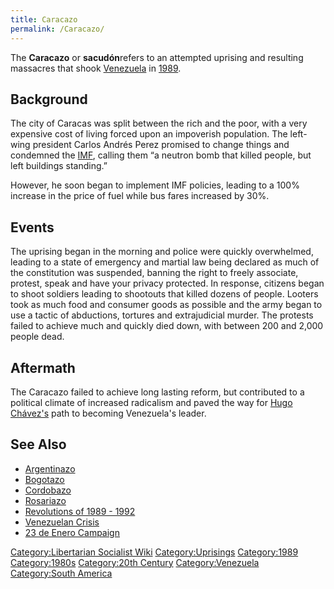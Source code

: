 ```yaml
---
title: Caracazo
permalink: /Caracazo/
---
```


The **Caracazo** or **sacudón**refers to an attempted uprising and
resulting massacres that shook [Venezuela](Venezuela "wikilink") in
[1989](Timeline_of_Libertarian_Socialism_in_South_America "wikilink").

## Background

The city of Caracas was split between the rich and the poor, with a very
expensive cost of living forced upon an impoverish population. The
left-wing president Carlos Andrés Perez promised to change things and
condemned the [IMF](International_Monetary_Fund "wikilink"), calling
them “a neutron bomb that killed people, but left buildings standing.”

However, he soon began to implement IMF policies, leading to a 100%
increase in the price of fuel while bus fares increased by 30%.

## Events

The uprising began in the morning and police were quickly overwhelmed,
leading to a state of emergency and martial law being declared as much
of the constitution was suspended, banning the right to freely
associate, protest, speak and have your privacy protected. In response,
citizens began to shoot soldiers leading to shootouts that killed dozens
of people. Looters took as much food and consumer goods as possible and
the army began to use a tactic of abductions, tortures and extrajudicial
murder. The protests failed to achieve much and quickly died down, with
between 200 and 2,000 people dead.

## Aftermath

The Caracazo failed to achieve long lasting reform, but contributed to a
political climate of increased radicalism and paved the way for [Hugo
Chávez's](Hugo_Chávez "wikilink") path to becoming Venezuela's leader.

## See Also

- [Argentinazo](Argentinazo "wikilink")
- [Bogotazo](Bogotazo "wikilink")
- [Cordobazo](Cordobazo "wikilink")
- [Rosariazo](Rosariazo "wikilink")
- [Revolutions of 1989 - 1992](Revolutions_of_1989_-_1992 "wikilink")
- [Venezuelan Crisis](Venezuelan_Crisis "wikilink")
- [23 de Enero Campaign](23_de_Enero_Campaign "wikilink")

[Category:Libertarian Socialist
Wiki](Category:Libertarian_Socialist_Wiki "wikilink")
[Category:Uprisings](Category:Uprisings "wikilink")
[Category:1989](Category:1989 "wikilink")
[Category:1980s](Category:1980s "wikilink") [Category:20th
Century](Category:20th_Century "wikilink")
[Category:Venezuela](Category:Venezuela "wikilink") [Category:South
America](Category:South_America "wikilink")